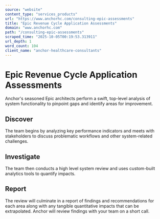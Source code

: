 ```yaml
---
source: "website"
content_type: "services_products"
url: "https://www.anchorhc.com/consulting-epic-assessments"
title: "Epic Revenue Cycle Application Assessments"
domain: "www.anchorhc.com"
path: "/consulting-epic-assessments"
scraped_time: "2025-10-05T00:19:53.313911"
url_depth: 1
word_count: 104
client_name: "anchor-healthcare-consultants"
---
```


# Epic Revenue Cycle Application Assessments

Anchor's seasoned Epic architects perform a swift, top-level analysis of system functionality to pinpoint gaps and identify areas for improvement.

## Discover

The team begins by analyzing key performance indicators and meets with stakeholders to discuss problematic workflows and other system-related challenges.

## Investigate

The team then conducts a high level system review and uses custom-built analytics tools to quantify impacts.

## Report

The review will culminate in a report of findings and recommendations for each area along with any tangible quantitative impacts that can be extrapolated. Anchor will review findings with your team on a short call.